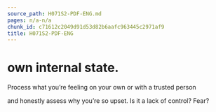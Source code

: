 ```yaml
---
source_path: H071S2-PDF-ENG.md
pages: n/a-n/a
chunk_id: c71612c2049d91d53d82b6aafc963445c2971af9
title: H071S2-PDF-ENG
---
```

# own internal state.

Process what you’re feeling on your own or with a trusted person

and honestly assess why you’re so upset. Is it a lack of control? Fear?
